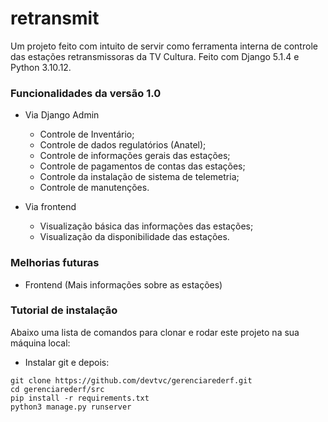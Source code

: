 # retransmit
Um projeto feito com intuito de servir como ferramenta interna de controle das estações retransmissoras da TV Cultura.
Feito com Django 5.1.4 e Python 3.10.12.

### Funcionalidades da versão 1.0
- Via Django Admin
  - Controle de Inventário;
  - Controle de dados regulatórios (Anatel);
  - Controle de informações gerais das estações;
  - Controle de pagamentos de contas das estações;
  - Controle da instalação de sistema de telemetria;
  - Controle de manutenções.
    
- Via frontend
  - Visualização básica das informações das estações;
  - Visualização da disponibilidade das estações.
 
### Melhorias futuras
- Frontend (Mais informações sobre as estações)

### Tutorial de instalação
Abaixo uma lista de comandos para clonar e rodar este projeto na sua 
máquina local:

- Instalar git e depois:

```
git clone https://github.com/devtvc/gerenciarederf.git
cd gerenciarederf/src
pip install -r requirements.txt
python3 manage.py runserver
```